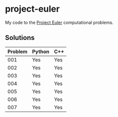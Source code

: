 # project-euler
My code to the [Project Euler](https://projecteuler.net) computational problems.

## Solutions
| Problem 	| Python 	| C++ 	|
|---------	|--------	|-----	|
| 001       | Yes    	| Yes 	|
| 002     	| Yes    	| Yes 	|
| 003       | Yes     | Yes   |
| 004       | Yes     | Yes   |
| 005       | Yes     | Yes   |
| 006       | Yes     | Yes   |
| 007       | Yes     | Yes   |
